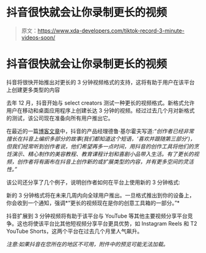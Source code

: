 # 抖音很快就会让你录制更长的视频

> 原文：<https://www.xda-developers.com/tiktok-record-3-minute-videos-soon/>

# 抖音很快就会让你录制更长的视频

抖音将很快开始推出对更长的 3 分钟视频格式的支持，这将有助于用户在该平台上创建更多类型的内容

去年 12 月，抖音开始与 select creators 测试一种更长的视频格式。新格式允许用户在移动和桌面应用程序上创建长达 3 分钟的视频。经过过去几个月对新格式的测试，该公司现在准备向所有用户推出它。

在最近的一篇[博客文章](https://newsroom.tiktok.com/en-us/longer-videos)中，抖音的产品经理德鲁·基尔霍夫写道:*“创作者已经非常擅长在抖音上编织多部分的故事(我们都知道这个短语，‘喜欢并跟随第三部分’)，但我们经常听到创作者说，他们希望再多一点时间，用抖音的创作工具将他们的烹饪演示、精心制作的美容教程、教育课程计划和喜剧小品带入生活。有了更长的视频，创作者将有画布在抖音上创作新的或扩展类型的内容，并有更多空间的灵活性。”*

该公司还分享了几个例子，说明创作者如何在平台上使用新的 3 分钟格式:

新的 3 分钟格式将在未来几周内向全球用户推出。一旦格式推出到你的设备上，你会收到一个通知，强调*“更长的视频现在是你的创意工具箱的一部分。”*

抖音扩展到 3 分钟视频将有助于该平台与 YouTube 等其他主要视频分享平台竞争。这也将使该平台比其他短视频分享平台更具优势，如 Instagram Reels 和 T2 YouTube Shorts，这两个平台在过去几个月里人气飙升。

*注意:如果抖音在您所在的地区不可用，附件中的预览可能无法加载。*
